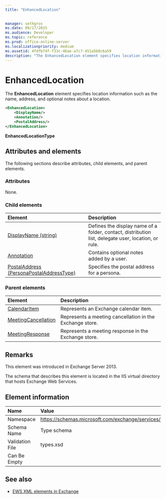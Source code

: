 ```yaml
---
title: "EnhancedLocation"
 
 
manager: sethgros
ms.date: 09/17/2015
ms.audience: Developer
ms.topic: reference
ms.prod: office-online-server
ms.localizationpriority: medium
ms.assetid: 4fdfb74f-f33c-46ae-a7c7-451a5b0c6a59
description: "The EnhancedLocation element specifies location information such as the name, address, and optional notes about a location."
---
```


# EnhancedLocation

The **EnhancedLocation** element specifies location information such as the name, address, and optional notes about a location. 
  
```XML
<EnhancedLocation>
    <DisplayName/>
    <Annotation/>
    <PostalAddress/>
</EnhancedLocation>
```

 **EnhancedLocationType**
## Attributes and elements

The following sections describe attributes, child elements, and parent elements.
  
### Attributes

None.
  
### Child elements

|**Element**|**Description**|
|:-----|:-----|
|[DisplayName (string)](displayname-string.md) <br/> |Defines the display name of a folder, contact, distribution list, delegate user, location, or rule.  <br/> |
|[Annotation](annotation.md) <br/> |Contains optional notes added by a user.  <br/> |
|[PostalAddress (PersonaPostalAddressType)](postaladdress-personapostaladdresstype.md) <br/> |Specifies the postal address for a persona.  <br/> |
   
### Parent elements

|**Element**|**Description**|
|:-----|:-----|
|[CalendarItem](calendaritem.md) <br/> |Represents an Exchange calendar item.  <br/> |
|[MeetingCancellation](meetingcancellation.md) <br/> |Represents a meeting cancellation in the Exchange store.  <br/> |
|[MeetingResponse](meetingresponse.md) <br/> |Represents a meeting response in the Exchange store.  <br/> |
   
## Remarks

This element was introduced in Exchange Server 2013.
  
The schema that describes this element is located in the IIS virtual directory that hosts Exchange Web Services.
  
## Element information

|**Name**|**Value**|
|:-----|:-----|
|Namespace  <br/> |https://schemas.microsoft.com/exchange/services/2006/types  <br/> |
|Schema Name  <br/> |Type schema  <br/> |
|Validation File  <br/> |types.xsd  <br/> |
|Can Be Empty  <br/> ||
   
## See also



- [EWS XML elements in Exchange](ews-xml-elements-in-exchange.md)

